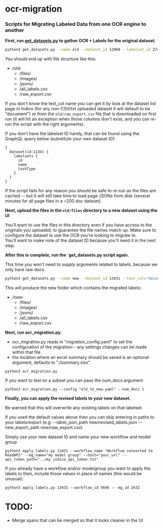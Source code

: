 # ocr-migration

### Scripts for Migrating Labeled Data from one OCR engine to another

**First, run [get_datasets.py](https://github.com/IndicoDataSolutions/ocr-migration/blob/main/get_datasets.py) to gather OCR + Labels for the original dataset.**

```bash
python3 get_datasets.py --name old --dataset_id 12960 --labelset_id 27412 --text_col="document" --host="your_url" --api_token_path="../my_indico_api_token.txt"
```

You should end up with file structure like this:

- /old:
  - /files/
  - /images/
  - /jsons/
  - /all_labels.csv
  - /raw_export.csv

If you don't know the text_col name you can get it by look at the dataset list page in Indico (for any non-CSV/txt 
uploaded dataset it will default to be "document") or from the `old/raw_export.csv` file that is downloaded on first 
run (it will hit an exception when those columns don't exist, and you can re-run the script with the right arguments).

If you don't have the labelset ID handy, that can be found using the GraphQL query below (substitute your own dataset ID):

```
{
  dataset(id:1234) {
    labelsets {
      id
      name
      taskType
    }
  }
}
```

If the script fails for any reason you should be safe to re-run as the files are cached -- but it will still take time to load page JSONs from disk (several minutes for all page files in a ~200 doc dataset).

**Next, upload the files in the `old/files` directory to a new dataset using the UI**

You'll want to use the files in this directory even if you have access to the originals you uploaded, to guarantee the file names match up.
Make sure to configure the dataset to use the OCR you're looking to migrate to.  
You'll want to make note of the dataset ID because you'll need it in the next step.

**After this is complete, run the `get_datasets.py script again.**

This time you won't need to supply
arguments related to labels, because we only have raw docs.

```bash
python3 get_datasets.py --name new --dataset_id 13431 --text_col="document" --host="your_url" --api_token_path="../my_indico_api_token.txt"
```

This will produce the new folder which contains the migrated labels:

- /new:
  - /files/
  - /images/
  - /jsons/
  - /all_labels.csv
  - /raw_export.csv

**Next, run ocr_migration.py.**

- ocr_migration.py reads in "migration_config.yaml" to set the configuration of the migration-- any settings changes can be made 
within that file.
- the location where an excel summary should be saved is an optional argument, defaults to "./summary.xlsx".

```
python3 ocr_migration.py 
```

If you want to test on a subset you can pass the num_docs argument

```
python3 ocr_migration.py --config "old_to_new.yaml" --num_docs 1
```

**Finally, you can apply the revised labels to your new dataset.**

Be warned that this will overwrite any existing labels on that labelset.

If you used the default values above then you can skip entering in paths to your labels/export 
(e.g. --label_json_path new/revised_labels.json --new_export_path new/raw_export.csv)

Simply use your new dataset ID and name your new worklfow and model group
```
python3 apply_labels.py 13431 --workflow_name "Workflow converted to ReadAPI" --mg_name="my model group" --host="your_url" --api_token_path="../my_indico_api_token.txt"
```

If you already have a workflow and/or modelgroup you want to apply the labels to then, include those values in place of names (this would be unusual):

```
python3 apply_labels.py 13431 --workflow_id 5646 -- mg_id 2432
```

# TODO:

- Merge spans that can be merged so that it looks cleaner in the UI
